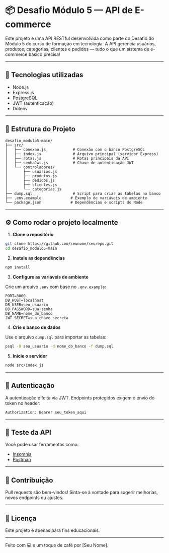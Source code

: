# 📦 Desafio Módulo 5 — API de E-commerce

Este projeto é uma API RESTful desenvolvida como parte do Desafio do Módulo 5 do curso de formação em tecnologia. A API gerencia usuários, produtos, categorias, clientes e pedidos — tudo o que um sistema de e-commerce básico precisa!

---

## 🔧 Tecnologias utilizadas

- Node.js
- Express.js
- PostgreSQL
- JWT (autenticação)
- Dotenv

---

## 📁 Estrutura do Projeto

```
desafio_modulo5-main/
├── src/
│   ├── conexao.js            # Conexão com o banco PostgreSQL
│   ├── index.js              # Arquivo principal (servidor Express)
│   ├── rotas.js              # Rotas principais da API
│   ├── senhaJwt.js           # Chave de autenticação JWT
│   └── controladores/
│       ├── usuarios.js
│       ├── produtos.js
│       ├── pedidos.js
│       ├── clientes.js
│       └── categorias.js
├── dump.sql                  # Script para criar as tabelas no banco
├── .env.example             # Exemplo de variáveis de ambiente
└── package.json             # Dependências e scripts do Node
```

---

## ⚙️ Como rodar o projeto localmente

1. **Clone o repositório**

```bash
git clone https://github.com/seunome/seurepo.git
cd desafio_modulo5-main
```

2. **Instale as dependências**

```bash
npm install
```

3. **Configure as variáveis de ambiente**

Crie um arquivo `.env` com base no `.env.example`:

```env
PORT=3000
DB_HOST=localhost
DB_USER=seu_usuario
DB_PASSWORD=sua_senha
DB_NAME=nome_do_banco
JWT_SECRET=sua_chave_secreta
```

4. **Crie o banco de dados**

Use o arquivo `dump.sql` para importar as tabelas:

```bash
psql -U seu_usuario -d nome_do_banco -f dump.sql
```

5. **Inicie o servidor**

```bash
node src/index.js
```

---

## 🔐 Autenticação

A autenticação é feita via JWT. Endpoints protegidos exigem o envio do token no header:

```
Authorization: Bearer seu_token_aqui
```

---

## 🧪 Teste da API

Você pode usar ferramentas como:

- [Insomnia](https://insomnia.rest)
- [Postman](https://www.postman.com)

---

## 🤝 Contribuição

Pull requests são bem-vindos! Sinta-se à vontade para sugerir melhorias, novos endpoints ou ajustes.

---

## 📄 Licença

Este projeto é apenas para fins educacionais.

---

Feito com 💻 e um toque de café por [Seu Nome].

